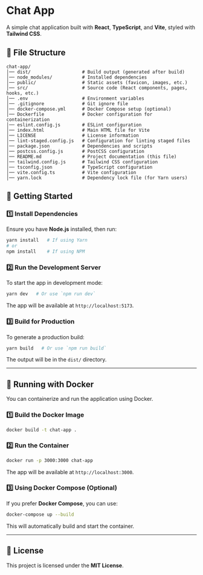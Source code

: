 # Chat App

A simple chat application built with **React**, **TypeScript**, and **Vite**, styled with **Tailwind CSS**.

## 📂 File Structure

```
chat-app/
│── dist/                   # Build output (generated after build)
│── node_modules/           # Installed dependencies
│── public/                 # Static assets (favicon, images, etc.)
│── src/                    # Source code (React components, pages, hooks, etc.)
│── .env                    # Environment variables
│── .gitignore              # Git ignore file
│── docker-compose.yml      # Docker Compose setup (optional)
│── Dockerfile              # Docker configuration for containerization
│── eslint.config.js        # ESLint configuration
│── index.html              # Main HTML file for Vite
│── LICENSE                 # License information
│── lint-staged.config.js   # Configuration for linting staged files
│── package.json            # Dependencies and scripts
│── postcss.config.js       # PostCSS configuration
│── README.md               # Project documentation (this file)
│── tailwind.config.js      # Tailwind CSS configuration
│── tsconfig.json           # TypeScript configuration
│── vite.config.ts          # Vite configuration
│── yarn.lock               # Dependency lock file (for Yarn users)
```

## 🚀 Getting Started

### **1️⃣ Install Dependencies**
Ensure you have **Node.js** installed, then run:

```sh
yarn install   # If using Yarn
# or
npm install    # If using NPM
```

### **2️⃣ Run the Development Server**
To start the app in development mode:
```sh
yarn dev   # Or use `npm run dev`
```
The app will be available at `http://localhost:5173`.

### **3️⃣ Build for Production**
To generate a production build:
```sh
yarn build   # Or use `npm run build`
```
The output will be in the `dist/` directory.

---

## 🐳 Running with Docker

You can containerize and run the application using Docker.

### **1️⃣ Build the Docker Image**
```sh
docker build -t chat-app .
```

### **2️⃣ Run the Container**
```sh
docker run -p 3000:3000 chat-app
```
The app will be available at `http://localhost:3000`.

### **3️⃣ Using Docker Compose (Optional)**
If you prefer **Docker Compose**, you can use:
```sh
docker-compose up --build
```
This will automatically build and start the container.

---

## 📜 License
This project is licensed under the **MIT License**.

